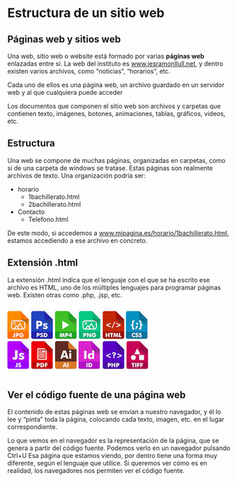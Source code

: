 # Estructura de un sitio web

## Páginas web y sitios web

Una web, sitio web o website está formado por varias **páginas web** enlazadas entre sí. La web del instituto es www.iesramonllull.net, y dentro existen varios archivos, como “noticias”, “horarios”, etc.

Cada uno de ellos es una página web, un archivo guardado en un servidor web y al que cualquiera puede acceder

Los documentos que componen el sitio web son archivos y carpetas que contienen texto, imágenes, botones, animaciones, tablas, gráficos, videos, etc.

## Estructura
Una web se compone de muchas páginas, organizadas en carpetas, como si de una carpeta de windows se tratase. Estas páginas son realmente archivos de texto. Una organización podría ser:

- horario
    -  1bachillerato.html
    -  2bachillerato.html
- Contacto
  - Telefono.html

De este modo, si accedemos a www.mipagina.es/horario/1bachillerato.html, estamos accediendo a ese archivo en concreto.

## Extensión .html

La extensión .html indica que el lenguaje con el que se ha escrito ese archivo es HTML, uno de los múltiples lenguajes para programar páginas web. Existen otras como .php, .jsp, etc.

![imagen](img/2022-12-14-09-09-28.png)

## Ver el código fuente de una página web

El contenido de estas páginas web se envían a nuestro navegador, y él lo lee y “pinta” toda la página, colocando cada texto, imagen, etc. en el lugar correspondiente.

Lo que vemos en el navegador es la representación de la página, que se genera a partir del código fuente. Podemos verlo en un navegador pulsando Ctrl+U
Esa página que estamos viendo, por dentro tiene una forma muy diferente, según el lenguaje que utilice. Si queremos ver cómo es en realidad, los navegadores nos permiten ver el código fuente.
